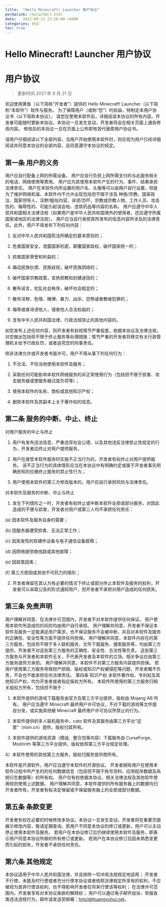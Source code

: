 ```yaml
---
title:  "Hello Minecraft! Launcher 用户协议"
permalink: /eula/hmcl.html
date:   2021-09-21 23:26:00 +0800
categories: 协议
toc: true
---
```


# Hello Minecraft! Launcher 用户协议
# 用户协议 
> 更新时间 2021 年 9 月 21 日

欢迎使用黄鱼（以下简称“开发者”）提供的 Hello Minecraft! Launcher（以下简称“本软件”）软件与服务。 为了保障用户（或称“您”）的权益，特制定本用户协议书（以下简称本协议）。 请您在使用本软件前，详细阅读本协议的所有内容。开发者可能随时更新本协议，本协议一旦发生变动，开发者将会在相关页面上通告修改内容。 修改后的本协议一旦在页面上公布即有效代替原用户协议书。

请用户仔细阅读以下全部内容，当用户开始使用本软件时，则应视为用户已经详细阅读并同意本协议的全部内容，且同意遵守本协议的规定。

## 第一条 用户的义务
用户应自行配备上网的所需设备。
用户应自行负担上网所需支付的与此服务相关的电话、网络使用等费用。
用户应为其使用本软件产生的行为、事件、结果承担法律责任。
用户在本软件内所设置的用户名、头像等可以由用户自行设置，但是为了维护网络和谐，本软件内不允许出现包括但不限于涉及 种族/宗教、国家政治、国家领导人、淫秽/粗俗内容、诽谤/恐吓、宗教或宗教人物、工作人员、攻击性的、侮辱性的、可能引起误会地、违禁药品等内容的名称。
用户应遵守中华人民共和国相关法律法规（如果用户是中华人民共和国境外的使用者，还应遵守所属国家或地区的法律法规）。
用户应当自行承担其所发布的信息内容所涉及的法律责任。此外，用户不得发布下列任何内容：

1) 反对中华人民共和国宪法所确定的基本原则的；

2) 危害国家安全，泄露国家机密，颠覆国家政权，破坏国家统一的；

3) 损害国家荣誉和利益的；

4) 煽动民族仇恨、民族歧视，破坏民族团结的；

5) 破坏国家宗教政策，宣扬邪教和封建迷信的；

6) 散布谣言，扰乱社会秩序，破坏社会稳定的；

7) 散布淫秽、色情、赌博、暴力、凶杀、恐怖或者教唆犯罪的；

8) 侮辱或者诽谤他人，侵害他人合法权益的；

9) 含有中华人民共和国法律、行政法规禁止的其他内容的。

如您发布上述任何内容，则开发者有权视情节严重程度，依据本协议及法律法规，对您做出包括但不限于终止服务等处理措施；情节严重的开发者将移交有关行政管理机关给予行政处罚，或者追究您的刑事责任。

除非法律允许或开发者书面许可，用户不得从事下列任何行为：

1) 不合法、不恰当地使用本软件及服务；

2) 采取任何可能影响本软件网络服务的非正常使用行为（包括但不限于损害、攻击服务器或使服务器过度负荷等）；

3) 使用本软件的名称、商标或其他知识产权；

4) 删除本软件及其副本上关于著作权的信息。

## 第二条 服务的中断、中止、终止
对用户服务的中止与终止

1) 用户有发布违法信息、严重违背社会公德、以及其他违反法律禁止性规定的行为，开发者应终止对用户提供服务。

2) 用户在接受本软件服务时实施不正当行为的，开发者有权终止对用户提供服务。 该不正当行为的具体情形应当在本协议中有明确约定或属于开发者事先明确告知的应被终止服务的禁止性行为；

3) 用户使用本软件的第三方修改版本的，用户应自行承担风险与法律责任。

对本软件及服务的中断、中止与终止

1) 发生下列情形之一时，开发者有权终止或中断本软件全部或部分服务，对因此造成的不便与损害，开发者对用户或第三人均不承担任何责任：

(a) 因本软件及服务自身的需要；

(b) 因服务器遭受损害、无法正常工作；

(c) 因突发性的软硬件设备与电子通信设备故障；

(d) 因网络提供商线路或其他故障；

(e) 因政策因素；

(f) 第三方原因或其他不可抗力的情形；

2) 开发者保留在其认为有必要的情况下终止或部分终止本软件及服务的权利，开发者可以采取公告的形式通知用户，但开发者不承担对用户造成的任何损失。

## 第三条 免责声明
用户理解并同意，在法律许可范围内，开发者不对本软件提供任何保证。 用户使用本软件所造成的的风险均由用户自行承担。
用户理解并同意，开发者不保证本软件及服务一定能满足用户需求，也不保证服务不会被中断，并且对本软件及服务的正确性、安全性等方面不提供任何担保。
用户理解并同意，本软件内存在的第三方服务，包括但不限于多人联机服务，文件下载服务、搜索服务等，均由第三方提供，开发者不对这些第三方服务的正确性、安全性、合法性等负责。 这些第三方服务与开发者和本软件无关，不代表开发者及本软件的立场。相关争议应由第三方服务提供方承担。
用户理解并同意，本软件不对第三方服务内容提供担保。 若用户使用第三方服务导致财产损毁、版权或知识产权被侵犯等问题，开发者概不负责，不会也不能承担任何法律责任。
第四条 知识产权
本软件著作权、专利权及其他知识产权，均为开发者或者指定版权方所有。
本软件所使用的第三方服务归相关版权方所有，包括但不限于：

1) 本软件提供的游戏下载服务由官方及第三方平台提供，版权由 Mojang AB 所有。 用户应当遵守 Minecraft 最终用户许可协议，不对下载的游戏等文件擅自分发，或实施其他被 Minecraft 最终用户许可协议所禁止的行为。

2) 本软件提供的多人联机服务中，cato 软件及其服务由第三方平台“这里”（noin.cn）提供，版权归其所有。

3) 本软件提供的游戏资源（模组、整合包等内容）下载服务由 CurseForge、Modrinth 等第三方平台提供，版权依照第三方平台规定处理。

4）本软件使用的其他第三方服务，版权归服务提供商所有。

本软件是开源软件，用户应当遵守本软件的开源协议。
开发者拥有用户在使用本软件过程中所产生的的任何数据信息（包括但不限于账号资料、应用程序数据及系统衍生数据等）的所有权。 用户仅有权依据本协议、相关法律法规及其他软件使用规则使用上述数据。
用户理解并同意，本软件提供的所有服务器上的数据均归开发者所有。开发者有权决定保留或不保留服务器上的全部或部分数据。

## 第五条 条款变更
开发者有权在必要的时候修改本协议。本协议一旦发生变动，开发者将在重要页面展示修改内容，敬请定期查询。若用户不同意本协议的修订或更新，用户可以主动停止使用本软件及服务。 若用户在本协议修订后仍继续使用本软件及服务，即表示用户同意本协议所做的所有修订或更新。 若用户在本协议修订后因未熟悉变更而引起的损失，开发者不承担任何责任。

## 第六条 其他规定
本协议适用于中华人民共和国法律，并且排除一切冲突法规规定地适用；
开发者不行使、未能及时行使或者充分行使本协议或者依照法律规定所享有的权利，不应被视为放弃行使该权利，也不得影响开发者在将来行使该等权利；
在法律许可范围内，开发者享有对本协议条款的解释权；
用户可以通过电子邮件投诉、举报各类违法违规行为，邮件请发送至邮箱：hmcl@huangyuhui.net。